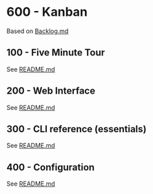 # 600 - Kanban

Based on [Backlog.md](https://github.com/MrLesk/Backlog.md)

## 100 - Five Minute Tour

See [README.md](./100/README.md)

## 200 - Web Interface

See [README.md](./200/README.md)

## 300 - CLI reference (essentials)

See [README.md](./300/README.md)

## 400 - Configuration

See [README.md](./400/README.md)
